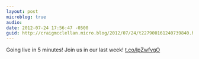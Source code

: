 ```yaml
---
layout: post
microblog: true
audio: 
date: 2012-07-24 17:56:47 -0500
guid: http://craigmcclellan.micro.blog/2012/07/24/t227900161240739840.html
---
```

Going live in 5 minutes! Join us in our last week! [t.co/lpZwfvgO](http://t.co/lpZwfvgO)
